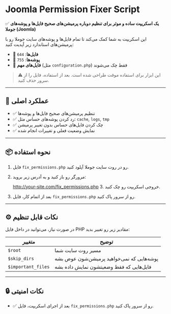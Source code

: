 # Joomla Permission Fixer Script

✅ **یک اسکریپت ساده و موثر برای تنظیم دوباره پرمیشن‌های صحیح فایل‌ها و پوشه‌های جوملا (Joomla)**

این اسکریپت به شما کمک می‌کند تا تمام فایل‌ها و پوشه‌های سایت جوملا رو با پرمیشن‌های استاندارد زیر آپدیت کنید:

- 🔹 **فایل‌ها**: `644`
- 🔹 **پوشه‌ها**: `755`
- 🔐 **فایل‌های مهم** (مثل `configuration.php`) فقط چک می‌شوند

> ⚠️ این ابزار برای استفاده موقت طراحی شده است. بعد از استفاده، فایل را از سرور حذف کنید.

---

## 🔧 عملکرد اصلی

- ✅ تنظیم پرمیشن‌های صحیح فایل‌ها و پوشه‌ها
- ✅ رد کردن پوشه‌های حساس مثل: `cache`, `logs`, `tmp`
- ✅ چک کردن فایل‌های حساس بدون تغییر پرمیشن
- ✅ نمایش وضعیت فعلی و تغییرات انجام شده

---

## 📦 نحوه استفاده

1. فایل `fix_permissions.php` رو در روت سایت جوملا آپلود کنید.
2. مرورگر رو باز کنید و به آدرس زیر بروید:

     http://your-site.com/fix_permissions.php
   3. خروجی اسکریپت رو چک کنید.
4. بعد از اتمام کار، فایل `fix_permissions.php` رو از سرور پاک کنید.

---

## ⚙️ نکات قابل تنظیم

در صورت نیاز، می‌توانید در داخل فایل PHP مقادیر زیر رو تغییر بدید:

| متغییر | توضیح |
|--------|--------|
| `$root` | مسیر روت سایت شما |
| `$skip_dirs` | پوشه‌هایی که نمی‌خواهید پرمیشن‌شون عوض بشه |
| `$important_files` | فایل‌هایی که فقط وضعیتشون نمایش داده بشه |

---

## 🔒 نکات امنیتی

- ✅ بعد از اجرای اسکریپت، فایل `fix_permissions.php` رو از سرور پاک کنید.

